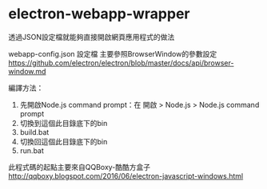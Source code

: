 # electron-webapp-wrapper
透過JSON設定檔就能夠直接開啟網頁應用程式的做法

webapp-config.json 設定檔
主要參照BrowserWindow的參數設定
https://github.com/electron/electron/blob/master/docs/api/browser-window.md

編譯方法：
1. 先開啟Node.js command prompt：在 開啟 > Node.js > Node.js command prompt
2. 切換到這個此目錄底下的bin
3. build.bat
4. 切換回這個此目錄底下的bin
5. run.bat

此程式碼的起點主要來自QQBoxy-酷酷方盒子
http://qqboxy.blogspot.com/2016/06/electron-javascript-windows.html